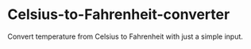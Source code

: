 # Celsius-to-Fahrenheit-converter
Convert temperature from Celsius to Fahrenheit with just a simple input.  
